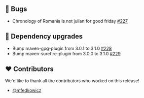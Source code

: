 ## 🐞 Bugs

- Chronology of Romania is not julian for good friday [#227](https://github.com/focus-shift/jollyday/issues/227)

## 🔨 Dependency upgrades

- Bump maven-gpg-plugin from 3.0.1 to 3.1.0 [#228](https://github.com/focus-shift/jollyday/pull/228)
- Bump maven-surefire-plugin from 3.0.0 to 3.1.0 [#229](https://github.com/focus-shift/jollyday/pull/229)

## ❤️ Contributors

We'd like to thank all the contributors who worked on this release!

- [@mfedkowicz](https://github.com/mfedkowicz)
